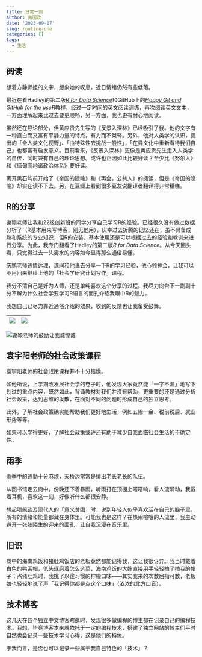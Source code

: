 ```yaml
---
title: 日常一则
author: 黄国政
date: '2023-09-07'
slug: routine-one
categories: []
tags:
  - 生活
---
```


<!--more-->

## 阅读

想着方静师姐的文字，想象她的叹息，近日情绪仍然有些低落。

最近在看Hadley的第二版[*R for Data Science*](https://r4ds.hadley.nz/)和GitHub上的[*Happy Git and GitHub for the useR*](https://happygitwithr.com/)教程，经过一定时间的英文阅读训练，再次阅读英文文本，一方面理解起来比过去要更顺畅，另一方面，我也更有耐心地阅读。

虽然还在导论部分，但黄应贵先生写的《反景入深林》已经吸引了我。他的文字有一种直白而又富有平静力量的特点，有力而不桀骜。另外，他对人类学的认识，提出的「全人类文化视野」、「由特殊性去挑战一般性」，「在异文化中重新看待我们自己」也都富有启发意义。目前看来，《反景入深林》更像是黄应贵先生走入人类学的自传，同时兼有自己的理论思想。或许也正因如此比较好读？至少比《努尔人》和《缅甸高地诸政治体系》要好读。

离开黑石屿前开始了《帝国的隐喻》和《再会，公共人》的阅读，但是《帝国的隐喻》却实在读不下去。另，在豆瓣上看到很多豆友说翻译者翻译得非常糟糕。

## R的分享

谢颖老师让我和22级创新班的同学分享自己学习R的经验。已经很久没有做过数据分析了（R基本用来写博客，别无他用），庆幸过去折腾的记忆还在，虽不具备成熟和系统的专业知识，但R的安装、基本使用还是可以根据过去的经验和教训来进行分享。为此，我专门翻看了Hadley的第二版*R for Data Science*。从今天回头看，只觉得过去一头雾水的内容如今显得那么通俗易懂。

庆鹏老师通情达理，课间和他说去分享一下R的学习经验，他心领神会，让我可以不用回来继续上他的「社会学研究计划写作」课程。

我分不清自己是好为人师，还是单纯喜欢这个分享的过程。我尽力向台下一副副十分不解为什么社会学要学习R语言的面孔介绍我眼中R的魅力。

我想自己已尽力靠近通俗介绍的效果，收到的反馈也让我备受鼓舞。

|![](https://cdn.jsdelivr.net/gh/residualsun1/blog-static/images/2023/09/09-06-feedback1.jpg)|![](https://cdn.jsdelivr.net/gh/residualsun1/blog-static/images/2023/09/09-06-feedback2.jpg)|
|:-:|:-:|

![谢颖老师的鼓励让我诚惶诚](https://cdn.jsdelivr.net/gh/residualsun1/blog-static/images/2023/09/09-06-feedback3.jpg)

## 袁宇阳老师的社会政策课程

袁宇阳老师的社会政策课程并不十分枯燥。

如他所说，上学期改发展社会学的卷子时，他发现大家竟然能「一字不漏」地写下划过的重点内容，既然如此，背诵教材对我们并没有帮助，更重要的还是通过分析社会政策，达到思维的发散，在面对不同的问题时形成自己的独立思考。

此外，了解社会政策确实能帮助我们更好地生活，例如五险一金、税前税后、就业形势等等。

如果可以学得更好，了解社会政策或许还有助于减少自我面临社会生活的不确定性。

## 雨季

雨季中的通勤十分麻烦，天桥边常常是排出老长老长的队伍。

从图书馆走去商中，傍晚还下着暴雨，听雨打在顶棚上嗒嗒响，看人流涌动，我戴着耳机，喜欢这一刻，好像听什么都很安静。

想起项飙谈及现代人的「意义贫困」时，说到年轻人似乎喜欢活在自己的脑子里，所有的情绪和能量都藏在身体里。可能我也是这样？在热闹喧嚷的人流里，我主动避开一张张陌生的迎来的面孔，让自我沉浸在音乐里。

## 旧识

商中的海南鸡饭和猪肚鸡饭店的老板竟然都能记得我，这让我很讶异。我当时戴着白色的鸭舌帽，低头琢磨着怎么选菜，海南鸡饭的大婶直接用手轻轻拍了拍我的帽子；点猪肚鸡时，我挑了以往习惯的柠檬口味——其实我来的次数屈指可数，老板娘也轻轻地说了声「我记得你都是点这个口味」（浓浓的北方口音）。

## 技术博客

这几天在各个独立中文博客瞎逛时，发现很多做编程的博主都在记录自己的编程技术。我想，毕竟博客本来就依托于一定的编程技术，搭建了独立网站的博主们平时自然也会记录一些技术学习心得，这是他们的特色。

于我而言，是否也可以记录一些属于我自己特色的「技术」？